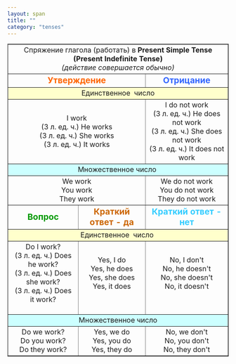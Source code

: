 ```yaml
---
layout: span
title: ""
category: "tenses"
---
```

<section class='rules'><table style="text-align: left; width: 100%;" border="1" cellpadding="5" cellspacing="0"><tbody>
<tr align="center">
<td colspan="3" rowspan="1">Спряжение глагола
      <big><span style="font-weight: bold; font-style: italic;"></span></big> (работать) в <span style="font-weight: bold;">Present Simple Tense (Present
Indefinite Tense)</span> <br><span style="font-style: italic;">(действие
совершается обычно)</span>
</td>
    </tr>
<tr>
<td style="text-align: center;" colspan="2" rowspan="1"><big style="font-weight: bold;"><span style="color: rgb(255, 102, 0);">Утверждение</span></big></td>
      <td style="text-align: center;"><big style="font-weight: bold;"><span style="color: rgb(51, 102, 255);">Отрицание</span></big></td>
    </tr>
<tr align="center">
<td style="background-color: rgb(255, 255, 204);" colspan="3" rowspan="1">Единственное  число</td>
    </tr>
<tr>
<td style="text-align: center;" colspan="2" rowspan="1">I work<br>
(3 л. ед. ч.) He works<br>
(3 л. ед. ч.) She works<br>
(3 л. ед. ч.) It works</td>
      <td style="text-align: center;">I do not
work<br>
(3 л. ед. ч.) He does not work<br>
(3 л. ед. ч.) She does not work<br>
(3 л. ед. ч.) It does not work<br>
</td>
    </tr>
<tr align="center">
<td style="background-color: rgb(204, 255, 255);" colspan="3" rowspan="1">Множественное число </td>
    </tr>
<tr>
<td style="text-align: center;" colspan="2" rowspan="1">We work<br>
You work<br>
They work</td>
      <td style="text-align: center;">We do not work<br>
You do not work<br>
They do not work</td>
    </tr>
<tr>
<td style="text-align: center;"><big style="font-weight: bold;"><span style="color: rgb(0, 153, 0);">Вопрос</span></big></td>
      <td style="text-align: center;"><big><span style="color: rgb(204, 102, 0); font-weight: bold;">Краткий
ответ - да</span></big></td>
      <td style="color: rgb(51, 204, 255); font-weight: bold; text-align: center;"><big>Краткий
ответ - нет</big></td>
    </tr>
<tr align="center">
<td style="background-color: rgb(255, 255, 204);" colspan="3" rowspan="1">Единственное  число </td>
    </tr>
<tr>
<td style="text-align: center;">Do I work?<br>
(3 л. ед. ч.) Does he work? <br>
(3 л. ед. ч.) Does she work? <br>
(3 л. ед. ч.) Does it work?<br><br>
</td>
      <td style="text-align: center;">Yes, I do<br>
Yes, he does <br>
Yes, she does<br>
Yes, it does<br><br>
</td>
      <td style="text-align: center;">No, I don't <br>
No, he doesn't <br>
No, she doesn't <br>
No, it doesn't<br><br>
</td>
    </tr>
<tr align="center">
<td style="background-color: rgb(204, 255, 255);" colspan="3" rowspan="1">Множественное число<br>
</td>
    </tr>
<tr>
<td style="text-align: center;">Do we work?<br>
Do you work? <br>
Do they work?</td>
      <td style="text-align: center;">Yes, we do<br>
Yes, you do<br>
Yes, they do</td>
      <td style="text-align: center;">No, we don't <br>
No, you don't<br>
No, they don't</td>
    </tr>
</tbody></table>
<p></p></section>